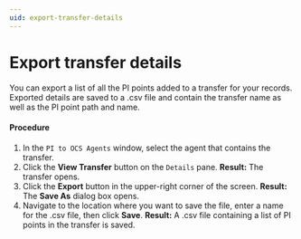```yaml
---
uid: export-transfer-details
---
```


# Export transfer details

You can export a list of all the PI points added to a transfer for your records.  Exported details are saved to a .csv file and contain the transfer name as well as the PI point path and name.

#### Procedure

1. In the `PI to OCS Agents` window, select the agent that contains the transfer.
2. Click the **View Transfer** button on the `Details` pane.
   **Result:** The transfer opens.
3. Click the **Export** button in the upper-right corner of the screen.
   **Result:** The **Save As** dialog box opens.
4. Navigate to the location where you want to save the file, enter a name for the .csv file, then click **Save**.
   **Result:** A .csv file containing a list of PI points in the transfer is saved.

